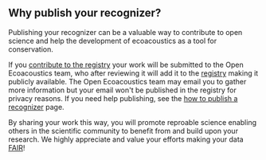 ## Why publish your recognizer?

Publishing your recognizer can be a valuable way to contribute to open science and help the development of ecoacoustics as a tool for conservation.

If you [contribute to the registry](contribute) your work will be submitted to the Open Ecoacoustics team, who after reviewing it will add it to the [registry](/resources/registry) making it publicly available. The Open Ecoacoustics team may email you to gather more information but your email won't be published in the registry for privacy reasons. If you need help publishing, see the [how to publish a recognizer](/resources/registry/publishing) page.

By sharing your work this way, you will promote reproable science enabling others in the scientific community to benefit from and build upon your research. We highly appreciate and value your efforts making your data [FAIR](https://ardc.edu.au/resource/fair-data/)!
